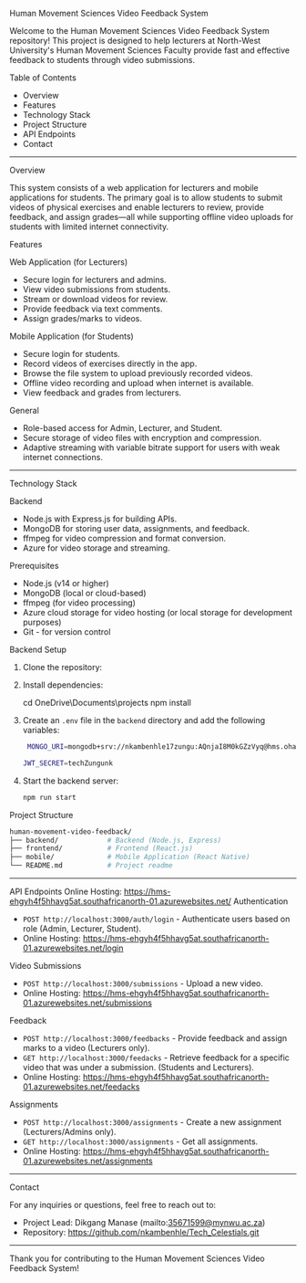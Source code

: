 Human Movement Sciences Video Feedback System

Welcome to the Human Movement Sciences Video Feedback System repository! This project is designed to help lecturers at North-West University's Human Movement Sciences Faculty provide fast and effective feedback to students through video submissions.

Table of Contents
- Overview 
- Features
- Technology Stack
- Project Structure 
- API Endpoints
- Contact

---

Overview

This system consists of a web application for lecturers and mobile applications for students. The primary goal is to allow students to submit videos of physical exercises and enable lecturers to review, provide feedback, and assign grades—all while supporting offline video uploads for students with limited internet connectivity.

Features

Web Application (for Lecturers)
- Secure login for lecturers and admins.
- View video submissions from students.
- Stream or download videos for review.
- Provide feedback via text comments.
- Assign grades/marks to videos.

Mobile Application (for Students)
- Secure login for students.
- Record videos of exercises directly in the app.
- Browse the file system to upload previously recorded videos.
- Offline video recording and upload when internet is available.
- View feedback and grades from lecturers.

General
- Role-based access for Admin, Lecturer, and Student.
- Secure storage of video files with encryption and compression.
- Adaptive streaming with variable bitrate support for users with weak internet connections.

---

Technology Stack

Backend
- Node.js with Express.js for building APIs.
- MongoDB for storing user data, assignments, and feedback.
- ffmpeg for video compression and format conversion.
- Azure for video storage and streaming.

Prerequisites
- Node.js (v14 or higher)
- MongoDB (local or cloud-based)
- ffmpeg (for video processing)
- Azure cloud storage for video hosting (or local storage for development purposes)
- Git - for version control


Backend Setup

1. Clone the repository:
2. Install dependencies:
    
    cd OneDrive\Documents\projects
    npm install
    
3. Create an `.env` file in the `backend` directory and add the following variables:
    ```bash
     MONGO_URI=mongodb+srv://nkambenhle17zungu:AQnjaI8M0kGZzVyq@hms.ohajons.mongodb.net/?retryWrites=true&w=majority&appName=HMS

    JWT_SECRET=techZungunk

    ```

4. Start the backend server:
    ```bash
    npm run start
    ```

Project Structure

```bash
human-movement-video-feedback/
├── backend/            # Backend (Node.js, Express)
├── frontend/           # Frontend (React.js)
├── mobile/             # Mobile Application (React Native)
└── README.md           # Project readme
```

---

API Endpoints
Online Hosting: https://hms-ehgyh4f5hhavg5at.southafricanorth-01.azurewebsites.net/
Authentication
- `POST http://localhost:3000/auth/login` - Authenticate users based on role (Admin, Lecturer, Student).
- Online Hosting: https://hms-ehgyh4f5hhavg5at.southafricanorth-01.azurewebsites.net/login

Video Submissions
- `POST http://localhost:3000/submissions` - Upload a new video.
- Online Hosting: https://hms-ehgyh4f5hhavg5at.southafricanorth-01.azurewebsites.net/submissions

Feedback
- `POST http://localhost:3000/feedbacks` - Provide feedback and assign marks to a video (Lecturers only).
- `GET http://localhost:3000/feedacks` - Retrieve feedback for a specific video that was under a submission. (Students and Lecturers).
- Online Hosting: https://hms-ehgyh4f5hhavg5at.southafricanorth-01.azurewebsites.net/feedacks

Assignments
- `POST http://localhost:3000/assignments` - Create a new assignment (Lecturers/Admins only).
- `GET http://localhost:3000/assignments` - Get all assignments.
- Online Hosting: https://hms-ehgyh4f5hhavg5at.southafricanorth-01.azurewebsites.net/assignments

---

Contact

For any inquiries or questions, feel free to reach out to:

- Project Lead: Dikgang Manase (mailto:35671599@mynwu.ac.za)
- Repository: https://github.com/nkambenhle/Tech_Celestials.git 
---

Thank you for contributing to the Human Movement Sciences Video Feedback System!

